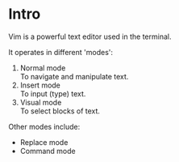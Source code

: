 # Intro

Vim is a powerful text editor used in the terminal.

It operates in different 'modes':
1. Normal mode  
To navigate and manipulate text.
2. Insert mode  
To input (type) text.
3. Visual mode  
To select blocks of text.

Other modes include:
* Replace mode
* Command mode

